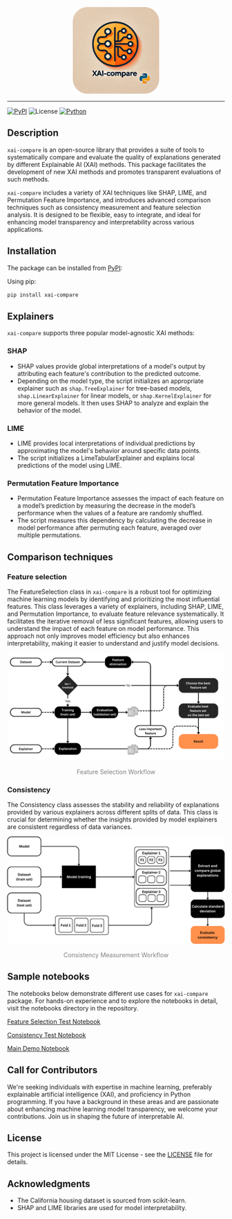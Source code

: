 <div align="center">
    <img src="docs/images/xai-compare_logo.png" alt="Logo" width="200"/>
</div>

---
[![PyPI](https://img.shields.io/badge/pypi-v0.1.0-orange
)](https://pypi.org/project/)
![License](https://img.shields.io/badge/license-MIT-green
)
[![Python](https://img.shields.io/badge/python-%3E3.9-blue)](https://pypi.org/project/)


## Description
`xai-compare` is an open-source library that provides a suite of tools to systematically compare and evaluate the quality of explanations generated by different Explainable AI (XAI) methods. This package facilitates the development of new XAI methods and promotes transparent evaluations of such methods.

`xai-compare` includes a variety of XAI techniques like SHAP, LIME, and Permutation Feature Importance, and introduces advanced comparison techniques such as consistency measurement and feature selection analysis. It is designed to be flexible, easy to integrate, and ideal for enhancing model transparency and interpretability across various applications.


## Installation

The package can be installed from [PyPI](https://pypi.org/project/):

Using pip:
```bash
pip install xai-compare
```

## Explainers

`xai-compare` supports three popular model-agnostic XAI methods:

### SHAP
- SHAP values provide global interpretations of a model's output by attributing each feature's contribution to the predicted outcome.
- Depending on the model type, the script initializes an appropriate explainer such as `shap.TreeExplainer` for tree-based models, `shap.LinearExplainer` for linear models, or `shap.KernelExplainer` for more general models. It then uses SHAP to analyze and explain the behavior of the model.

### LIME
- LIME provides local interpretations of individual predictions by approximating the model's behavior around specific data points.
- The script initializes a LimeTabularExplainer and explains local predictions of the model using LIME.

### Permutation Feature Importance
- Permutation Feature Importance assesses the impact of each feature on a model’s prediction by measuring the decrease in the model’s performance when the values of a feature are randomly shuffled.
- The script measures this dependency by calculating the decrease in model performance after permuting each feature, averaged over multiple permutations.



## Comparison techniques

### Feature selection

The FeatureSelection class in `xai-compare` is a robust tool for optimizing machine learning models by identifying and prioritizing the most influential features. This class leverages a variety of explainers, including SHAP, LIME, and Permutation Importance, to evaluate feature relevance systematically. It facilitates the iterative removal of less significant features, allowing users to understand the impact of each feature on model performance. This approach not only improves model efficiency but also enhances interpretability, making it easier to understand and justify model decisions.


<div align="center">
    <img src="docs/images/Feature_selection_wf.png" alt="Feature Selection Workflow" width="700"/>
    <p style="color: #808080;">Feature Selection Workflow</p>
</div>


### Consistency
The Consistency class assesses the stability and reliability of explanations provided by various explainers across different splits of data. This class is crucial for determining whether the insights provided by model explainers are consistent regardless of data variances. 

<div align="center">
    <img src="docs/images/Consistency_wf.png" alt="Consistency Measurement Workflow" width="700"/>
    <p style="color: #808080;">Consistency Measurement Workflow</p>
</div>


## Sample notebooks
The notebooks below demonstrate different use cases for `xai-compare` package. For hands-on experience and to explore the notebooks in detail, visit the notebooks directory in the repository.

[Feature Selection Test Notebook](
xai_compare/comparison_tests/feature_selection_test.ipynb)

[Consistency Test Notebook](
xai_compare/comparison_tests/consistency_test.ipynb)

[Main Demo Notebook](
xai_compare/comparison_tests/main_demo.ipynb)


## Call for Contributors
We're seeking individuals with expertise in machine learning, preferably explainable artificial intelligence (XAI), and proficiency in Python programming. If you have a background in these areas and are passionate about enhancing machine learning model transparency, we welcome your contributions. Join us in shaping the future of interpretable AI. 


## License
This project is licensed under the MIT License - see the [LICENSE](LICENSE) file for details.


## Acknowledgments
- The California housing dataset is sourced from scikit-learn.
- SHAP and LIME libraries are used for model interpretability.

